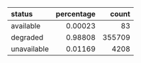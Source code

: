 | status      |   percentage |   count |
|:------------|-------------:|--------:|
| available   |      0.00023 |      83 |
| degraded    |      0.98808 |  355709 |
| unavailable |      0.01169 |    4208 |